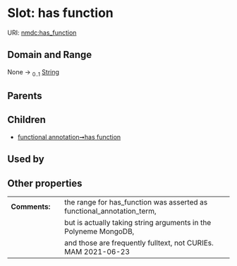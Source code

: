 
# Slot: has function




URI: [nmdc:has_function](https://microbiomedata/meta/has_function)


## Domain and Range

None &#8594;  <sub>0..1</sub> [String](types/String.md)

## Parents


## Children

 *  [functional annotation➞has function](functional_annotation_has_function.md)

## Used by


## Other properties

|  |  |  |
| --- | --- | --- |
| **Comments:** | | the range for has_function was asserted as functional_annotation_term, |
|  | | but is actually taking string arguments in the Polyneme MongoDB, |
|  | | and those are frequently fulltext, not CURIEs. MAM 2021-06-23 |


